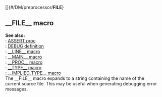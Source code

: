 []{#/DM/preprocessor/__FILE__}    
## \_\_FILE\_\_ macro    
**See also:**    
:   [ASSERT proc](ref/proc/ASSERT)    
:   [DEBUG definition](ref/DM/preprocessor/define/DEBUG)    
:   [\_\_LINE\_\_ macro](ref/DM/preprocessor/__LINE__)    
:   [\_\_MAIN\_\_ macro](ref/DM/preprocessor/__MAIN__)    
:   [\_\_PROC\_\_ macro](ref/DM/preprocessor/__PROC__)    
:   [\_\_TYPE\_\_ macro](ref/DM/preprocessor/__TYPE__)    
:   [\_\_IMPLIED_TYPE\_\_ macro](ref/DM/preprocessor/__IMPLIED_TYPE__)    
The \_\_FILE\_\_ macro expands to a string containing the name of the    
current source file. This may be useful when generating debugging error    
messages.  
